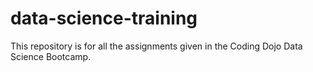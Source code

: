 # data-science-training
This repository is for all the assignments given in the Coding Dojo Data Science Bootcamp.
